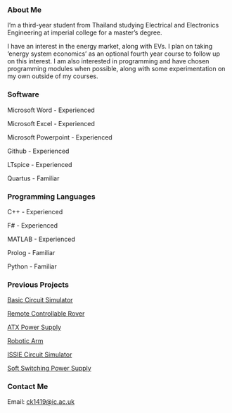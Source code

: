 ### About Me

I’m a third-year student from Thailand studying Electrical and Electronics Engineering at imperial college for a master’s degree. 

I have an interest in the energy market, along with EVs. I plan on taking ‘energy system economics’ as an optional fourth year course to follow up on this interest. I am also interested in programming and have chosen programming modules when possible, along with some experimentation on my own outside of my courses.


### Software

Microsoft Word - Experienced

Microsoft Excel - Experienced

Microsoft Powerpoint - Experienced

Github - Experienced

LTspice - Experienced

Quartus - Familiar

### Programming Languages

C++ - Experienced

F# - Experienced

MATLAB - Experienced

Prolog - Familiar

Python - Familiar

### Previous Projects

[Basic Circuit Simulator](CircuitSim.md)

[Remote Controllable Rover](Rover.md)

[ATX Power Supply](ATX.md)

[Robotic Arm](RoboticArm.md)

[ISSIE Circuit Simulator](Issie.md)

[Soft Switching Power Supply](SoftSwitching.md)


### Contact Me

Email: ck1419@ic.ac.uk
